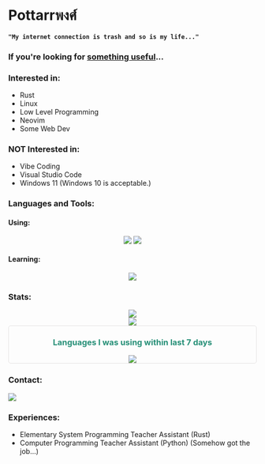 # Pottarrพงศ์

**`"My internet connection is trash and so is my life..."`**

### If you're looking for [something useful](https://github.com/Pottarr/KMITL-SE-Classes-Archive)...

### Interested in:

- Rust
- Linux
- Low Level Programming
- Neovim
- Some Web Dev

### NOT Interested in:

- Vibe Coding
- Visual Studio Code
- Windows 11 (Windows 10 is acceptable.)

### Languages and Tools:

#### Using:

<div align="center">
    <img src="https://skillicons.dev/icons?i=rust,latex,neovim,nix,linux,markdown,python,bash&theme=dark" />
    <img src="https://skillicons.dev/icons?i=c,cpp,html,css,typescript,javascript,java,lua&theme=dark" />
</div>

#### Learning:

<div align="center">
    <img src="https://skillicons.dev/icons?i=go&theme=dark" />
</div>

### Stats:

<div align="center" flex="row">
    <img src="https://github-readme-stats.vercel.app/api?username=Pottarr&show_icons=true&theme=gotham" />
</div>
<div align="center" flex="row">
    <img src="https://github-readme-stats.vercel.app/api/top-langs/?username=Pottarr&layout=donut-vertical&theme=gotham" />
</div>
<div style="border-radius: 5px; border: 1px solid #E4E2E2;" align="center" flex="row">
    <h3 style="color: #268F77">Languages I was using within last 7 days</h3>
    <img src="https://wakatime.com/share/@Pottarr/6a5010b2-7876-46f4-b8e0-df2b958329a3.png" />
</div>

### Contact:

<a href="https://www.linkedin.com/in/pottarrpongs/"><img src="https://skillicons.dev/icons?i=linkedin&theme=dark" /></a>

### Experiences:

- Elementary System Programming Teacher Assistant (Rust)
- Computer Programming Teacher Assistant (Python) (Somehow got the job...)
